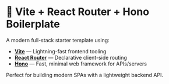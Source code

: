 # 🚀 Vite + React Router + Hono Boilerplate

A modern full-stack starter template using:

- **[Vite](https://vitejs.dev/)** — Lightning-fast frontend tooling
- **[React Router](https://reactrouter.com/)** — Declarative client-side routing
- **[Hono](https://hono.dev/)** — Fast, minimal web framework for APIs/servers

Perfect for building modern SPAs with a lightweight backend API.


